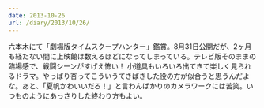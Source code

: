 ```yaml
---
date: 2013-10-26
url: /diary/2013/10/26/
---
```


六本木にて「劇場版タイムスクープハンター」鑑賞。8月31日公開だが、2ヶ月も経たない間に上映館は数えるほどになってしまっている。テレビ版そのままの臨場感で、戦闘シーンがすげえ怖い！ 小道具もいろいろ出てきて楽しく見られるドラマ。やっぱり杏ってこういうてきぱきした役の方が似合うと思うんだよな。あと、「夏帆かわいいだろ！」と言わんばかりのカメラワークには苦笑。いつものようにあっさりした終わり方もよい。